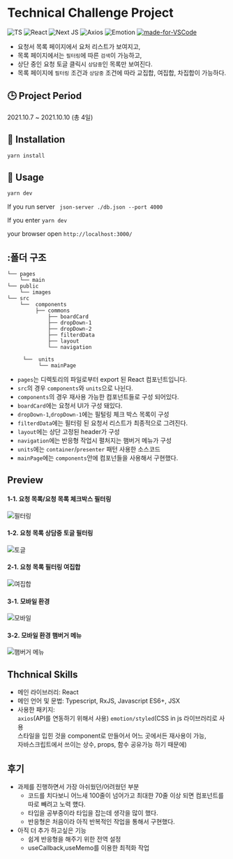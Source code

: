 # Technical Challenge Project

![TS](https://img.shields.io/badge/TypeScript-007ACC?style=flat-square&logo=typescript&logoColor=white)
![React](https://img.shields.io/badge/React-20232A?style=flat-square&logo=react&logoColor=61DAFB)
![Next JS](https://img.shields.io/badge/Next-black?style=flat-square&logo=next.js&logoColor=white)
![Axios](https://img.shields.io/badge/Axios-black?style=flat-square&logoColor=white)
![Emotion](https://img.shields.io/badge/Styled-Emotion-pink?style=flat-square&logoColor=white)
[![made-for-VSCode](https://img.shields.io/badge/Made%20for-VSCode-007ACC.svg)](https://code.visualstudio.com/)

- 요청서 목록 페이지에서 요처 리스트가 보여지고, <br />
- 목록 페이지에서는 `필터링`에 따른 `검색`이 가능하고, <br />
- 상단 중인 요청 토글 클릭시 `상담중`인 목록만 보여진다. <br />
- 목록 페이지에 `필터링` 조건과 `상담중` 조건에 따라 교집합, 여집합, 차집합이 가능하다. <br />

## :clock3: Project Period

2021.10.7 ~ 2021.10.10 (총 4일)

## :hammer: Installation

```javascript
yarn install
```

## :bell: Usage

```javascript
yarn dev
```

If you run server ` json-server ./db.json --port 4000`

If you enter `yarn dev`

your browser open `http://localhost:3000/`

## :폴더 구조

```
└── pages
    └── main
└── public
    └── images
└── src
    └──  components
         ├── commons
             ├── boardCard
             ├── dropDown-1
             ├── dropDown-2
             ├── filterdData
             ├── layout
             └── navigation

     └──  units
          └── mainPage
```

- `pages`는 디렉토리의 파일로부터 export 된 React 컴포넌트입니다.
- `src`의 경우 `components`와 `units`으로 나뉜다.
- `components`의 경우 재사용 가능한 컴포넌트들로 구성 되어있다.
- `boardCard`에는 요청서 UI가 구성 돼있다.
- `dropDown-1`,`dropDown-1`에는 필털링 체크 박스 목록이 구성
- `filterdData`에는 필터링 된 요청서 리스트가 최종적으로 그려진다.
- `layout`에는 상단 고정된 header가 구성
- `navigation`에는 반응형 작업시 펼처지는 햄버거 메뉴가 구성
- `units`에는 `container`/`presenter` 패턴 사용한 소스코드
- `mainPage`에는 `components`안에 컴포넌들을 사용해서 구현했다.

## Preview

#### 1-1. 요청 목록/요청 목록 체크박스 필터링

![필터링](https://user-images.githubusercontent.com/86825253/142915444-65f801bd-a4af-4f17-b9b5-b72f2d146cd6.gif)

#### 1-2. 요청 목록 상담중 토글 필터링

![토글](https://user-images.githubusercontent.com/86825253/142915429-8f5cb5af-c508-409c-b4cc-814a33fdde70.gif)

#### 2-1. 요청 목록 필터링 여집합

![여집합](https://user-images.githubusercontent.com/86825253/142915403-825d74a3-ae1d-49b5-89ef-048576660fef.gif)

#### 3-1. 모바일 환경

![모바일](https://user-images.githubusercontent.com/86825253/142915366-c2f7c0ef-f301-4869-bbb6-903897ee3532.gif)

#### 3-2. 모바일 환경 햄버거 메뉴

![햄버거 메뉴](https://user-images.githubusercontent.com/86825253/142915465-a301e012-e060-468d-8dc2-48258562d05b.gif)

## Thchnical Skills

- 메인 라이브러리: React
- 메인 언어 및 문법: Typescript, RxJS, Javascript ES6+, JSX
- 사용한 패키지: <br/>
  `axios`(API를 연동하기 위해서 사용)
  `emotion/styled`(CSS in js 라이브러리로 사용 <br/>
  스타일을 입힌 것을 component로 만들어서 어느 곳에서든 재사용이 가능, <br/>
  자바스크립트에서 쓰이는 상수, props, 함수 공유가능 하기 때문에)

## 후기

- 과제를 진행하면서 가장 아쉬웠던/어려웠던 부분<br/>
  - 코드를 치다보니 어느새 100줄이 넘어가고 최대한 70줄 이상 되면 컴포넌트를 따로 빼려고 노력 헀다.<br/>
  - 타입을 공부중이라 타입을 잡는데 생각을 많이 했다.<br/>
  - 반응형은 처음이라 아직 반복적인 작업을 통해서 구현했다.<br/>
- 아직 더 추가 하고싶은 기능 <br/>
  - 쉽게 반응형을 해주기 위한 전역 설정 <br/>
  - useCallback,useMemo를 이용한 최적화 작업 <br/>
